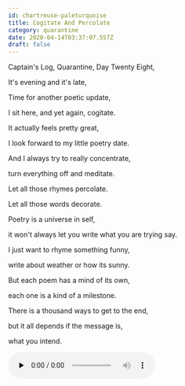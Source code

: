 ```yaml
---
id: chartreuse-paleturquoise
title: Cogitate And Percolate
category: quarantine
date: 2020-04-14T03:37:07.557Z
draft: false
---
```


Captain's Log, Quarantine, Day Twenty Eight,

It's evening and it's late,

Time for another poetic update,

I sit here, and yet again, cogitate.

It actually feels pretty great,

I look forward to my little poetry date.

And I always try to really concentrate,

turn everything off and meditate.

Let all those rhymes percolate.

Let all those words decorate.

Poetry is a universe in self,

it won't always let you write what you are trying say.

I just want to rhyme something funny,

write about weather or how its sunny.

But each poem has a mind of its own,

each one is a kind of a milestone.

There is a thousand ways to get to the end,

but it all depends if the message is,

what you intend.

<audio controls="" preload="none" class="rounded"><source src="poems/day28.mp3" type="audio/mpeg"></audio>